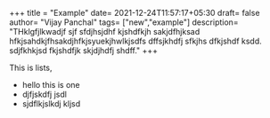 +++
title = "Example"
date= 2021-12-24T11:57:17+05:30
draft= false
author= "Vijay Panchal"
tags= ["new","example"]
description= "THklgfjlkwadjf sjf sfdjhsjdhf kjshdfkjh sakjdfhjksad hfkjsahdkjfhsakdjhfkjsyuekjhwlkjsdfs dffsjkhdfj sfkjhs dfkjshdf ksdd. sdjfkhkjsd fkjshdfjk skjdjhdfj shdff."
+++

This is lists,
* hello this is one 
* djfjskdfj jsdl
* sjdflkjslkdj kljsd
